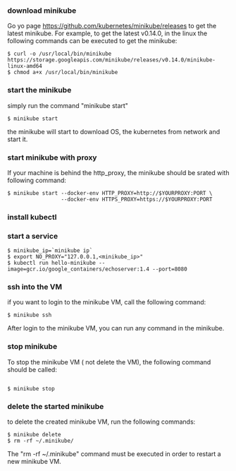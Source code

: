 ### download minikube
Go yo page https://github.com/kubernetes/minikube/releases to get the latest minikube. For example, to get the latest v0.14.0, in the linux the following commands can be executed to get the minikube:

```shell
$ curl -o /usr/local/bin/minikube https://storage.googleapis.com/minikube/releases/v0.14.0/minikube-linux-amd64
$ chmod a+x /usr/local/bin/minikube
```

### start the minikube

simply run the command "minikube start"

```shell
$ minikube start
```
the minikube will start to download OS, the kubernetes from network and start it.

### start minikube with proxy

If your machine is behind the http_proxy, the minikube should be srated with following command:
```shell
$ minikube start --docker-env HTTP_PROXY=http://$YOURPROXY:PORT \
                 --docker-env HTTPS_PROXY=https://$YOURPROXY:PORT
```

### install kubectl

### start a service

```shell
$ minikube_ip=`minikube ip`
$ export NO_PROXY="127.0.0.1,<minikube_ip>"
$ kubectl run hello-minikube --image=gcr.io/google_containers/echoserver:1.4 --port=8080
```

### ssh into the VM

if you want to login to the minikube VM, call the following command:

```shell
$ minikube ssh
```

After login to the minikube VM, you can run any command in the minikube.

### stop minikube

To stop the minikube VM ( not delete the VM), the following command should be called:

```shell

$ minikube stop

```

### delete the started minikube

to delete the created minikube VM, run the following commands:

```shell
$ minikube delete
$ rm -rf ~/.minikube/
```

The "rm -rf ~/.minikube" command must be executed in order to restart a new minikube VM.
